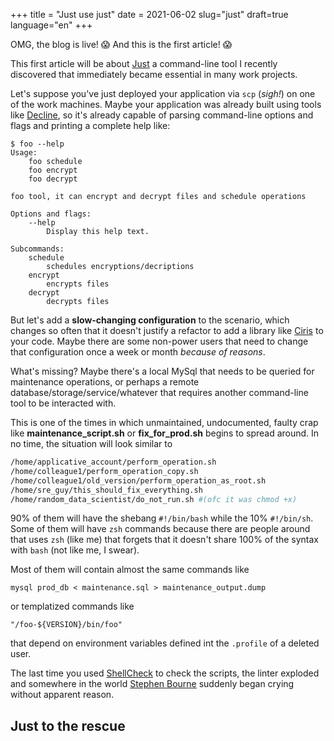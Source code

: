 +++
title = "Just use just"
date = 2021-06-02
slug="just"
draft=true
language="en"
+++

OMG, the blog is live! :scream: And this is the first article! :scream:

This first article will be about [Just] a command-line tool I recently discovered that immediately became essential in many work projects.

Let's suppose you've just deployed your application via `scp` (_sigh!_) on one of the work machines. Maybe your application was already built using tools like [Decline], so it's already capable of parsing command-line options and flags and printing a complete help like:

```
$ foo --help
Usage:
    foo schedule
    foo encrypt
    foo decrypt

foo tool, it can encrypt and decrypt files and schedule operations

Options and flags:
    --help
        Display this help text.

Subcommands:
    schedule
        schedules encryptions/decriptions
    encrypt
        encrypts files
    decrypt
        decrypts files
```

But let's add a **slow-changing configuration** to the scenario, which changes so often that it doesn't justify a refactor to add a library like [Ciris] to your code. Maybe there are some non-power users that need to change that configuration once a week or month _because of reasons_.

What's missing? Maybe there's a local MySql that needs to be queried for maintenance operations, or perhaps a remote database/storage/service/whatever that requires another command-line tool to be interacted with.

This is one of the times in which unmaintained, undocumented, faulty crap like **maintenance_script.sh** or **fix_for_prod.sh** begins to spread around. In no time, the situation will look similar to

```bash
/home/applicative_account/perform_operation.sh
/home/colleague1/perform_operation_copy.sh
/home/colleague1/old_version/perform_operation_as_root.sh
/home/sre_guy/this_should_fix_everything.sh
/home/random_data_scientist/do_not_run.sh #(ofc it was chmod +x)
```

90% of them will have the shebang `#!/bin/bash` while the 10% `#!/bin/sh`. Some of them will have `zsh` commands because there are people around that uses `zsh` (like me) that forgets that it doesn't share 100% of the syntax with `bash` (not like me, I swear).

Most of them will contain almost the same commands like 

```
mysql prod_db < maintenance.sql > maintenance_output.dump
``` 

or templatized commands like 

```
"/foo-${VERSION}/bin/foo"
```

that depend on environment variables defined int the `.profile` of a deleted user.

The last time you used [ShellCheck] to check the scripts, the linter exploded and somewhere in the world [Stephen Bourne] suddenly began crying without apparent reason.

## Just to the rescue


[Just]: https://github.com/casey/just
[Decline]: https://ben.kirw.in/decline/
[Ciris]: https://cir.is/
[ShellCheck]: https://www.shellcheck.net/
[Stephen Bourne]: https://en.wikipedia.org/wiki/Stephen_R._Bourne